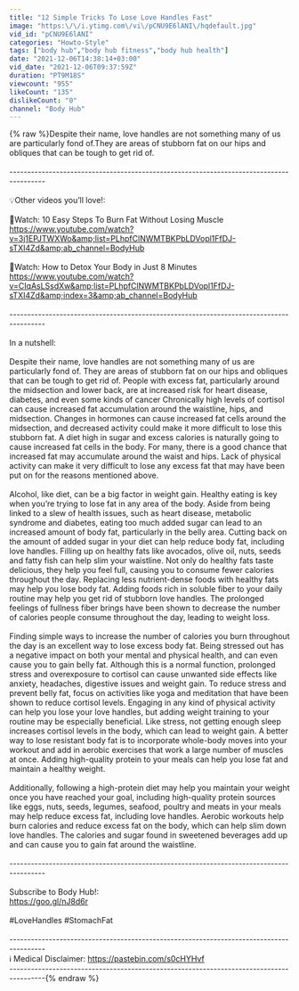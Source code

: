 ```yaml
---
title: "12 Simple Tricks To Lose Love Handles Fast"
image: "https:\/\/i.ytimg.com\/vi\/pCNU9E6lANI\/hqdefault.jpg"
vid_id: "pCNU9E6lANI"
categories: "Howto-Style"
tags: ["body hub","body hub fitness","body hub health"]
date: "2021-12-06T14:38:14+03:00"
vid_date: "2021-12-06T09:37:59Z"
duration: "PT9M18S"
viewcount: "955"
likeCount: "135"
dislikeCount: "0"
channel: "Body Hub"
---
```

{% raw %}Despite their name, love handles are not something many of us are particularly fond of.They are areas of stubborn fat on our hips and obliques that can be tough to get rid of.<br /><br />----------------------------------------------------------------------------------------<br /><br />💡Other videos you’ll love!:<br /><br />🎥Watch: 10 Easy Steps To Burn Fat Without Losing Muscle<br /><a rel="nofollow" target="blank" href="https://www.youtube.com/watch?v=3j1EPJTWXWo&amp;list=PLhpfClNWMTBKPbLDVopl1FfDJ-sTXI4Zd&amp;ab_channel=BodyHub">https://www.youtube.com/watch?v=3j1EPJTWXWo&amp;list=PLhpfClNWMTBKPbLDVopl1FfDJ-sTXI4Zd&amp;ab_channel=BodyHub</a><br /><br />🎥Watch:  How to Detox Your Body in Just 8 Minutes<br /><a rel="nofollow" target="blank" href="https://www.youtube.com/watch?v=CIqAsLSsdXw&amp;list=PLhpfClNWMTBKPbLDVopl1FfDJ-sTXI4Zd&amp;index=3&amp;ab_channel=BodyHub">https://www.youtube.com/watch?v=CIqAsLSsdXw&amp;list=PLhpfClNWMTBKPbLDVopl1FfDJ-sTXI4Zd&amp;index=3&amp;ab_channel=BodyHub</a><br /><br />----------------------------------------------------------------------------------------<br /><br />In a nutshell:<br /><br />Despite their name, love handles are not something many of us are particularly fond of. They are areas of stubborn fat on our hips and obliques that can be tough to get rid of. People with excess fat, particularly around the midsection and lower back, are at increased risk for heart disease, diabetes, and even some kinds of cancer Chronically high levels of cortisol can cause increased fat accumulation around the waistline, hips, and midsection. Changes in hormones can cause increased fat cells around the midsection, and decreased activity could make it more difficult to lose this stubborn fat. A diet high in sugar and excess calories is naturally going to cause increased fat cells in the body. For many, there is a good chance that increased fat may accumulate around the waist and hips. Lack of physical activity can make it very difficult to lose any excess fat that may have been put on for the reasons mentioned above. <br /><br />Alcohol, like diet, can be a big factor in weight gain. Healthy eating is key when you’re trying to lose fat in any area of the body. Aside from being linked to a slew of health issues, such as heart disease, metabolic syndrome and diabetes, eating too much added sugar can lead to an increased amount of body fat, particularly in the belly area. Cutting back on the amount of added sugar in your diet can help reduce body fat, including love handles. Filling up on healthy fats like avocados, olive oil, nuts, seeds and fatty fish can help slim your waistline. Not only do healthy fats taste delicious, they help you feel full, causing you to consume fewer calories throughout the day. Replacing less nutrient-dense foods with healthy fats may help you lose body fat. Adding foods rich in soluble fiber to your daily routine may help you get rid of stubborn love handles. The prolonged feelings of fullness fiber brings have been shown to decrease the number of calories people consume throughout the day, leading to weight loss.<br /><br />Finding simple ways to increase the number of calories you burn throughout the day is an excellent way to lose excess body fat. Being stressed out has a negative impact on both your mental and physical health, and can even cause you to gain belly fat. Although this is a normal function, prolonged stress and overexposure to cortisol can cause unwanted side effects like anxiety, headaches, digestive issues and weight gain. To reduce stress and prevent belly fat, focus on activities like yoga and meditation that have been shown to reduce cortisol levels. Engaging in any kind of physical activity can help you lose your love handles, but adding weight training to your routine may be especially beneficial. Like stress, not getting enough sleep increases cortisol levels in the body, which can lead to weight gain. A better way to lose resistant body fat is to incorporate whole-body moves into your workout and add in aerobic exercises that work a large number of muscles at once. Adding high-quality protein to your meals can help you lose fat and maintain a healthy weight. <br /><br />Additionally, following a high-protein diet may help you maintain your weight once you have reached your goal, including high-quality protein sources like eggs, nuts, seeds, legumes, seafood, poultry and meats in your meals may help reduce excess fat, including love handles. Aerobic workouts help burn calories and reduce excess fat on the body, which can help slim down love handles. The calories and sugar found in sweetened beverages add up and can cause you to gain fat around the waistline.<br /><br />----------------------------------------------------------------------------------------<br /><br />Subscribe to Body Hub!:<br /><a rel="nofollow" target="blank" href="https://goo.gl/nJ8d6r">https://goo.gl/nJ8d6r</a><br /><br />#LoveHandles #StomachFat<br /><br />----------------------------------------------------------------------------------------<br />ℹ️ Medical Disclaimer: <a rel="nofollow" target="blank" href="https://pastebin.com/s0cHYHvf">https://pastebin.com/s0cHYHvf</a><br />----------------------------------------------------------------------------------------{% endraw %}
